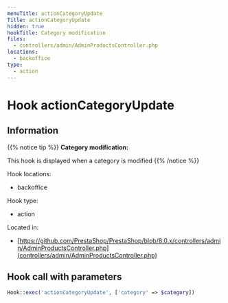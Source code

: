 ```yaml
---
menuTitle: actionCategoryUpdate
Title: actionCategoryUpdate
hidden: true
hookTitle: Category modification
files:
  - controllers/admin/AdminProductsController.php
locations:
  - backoffice
type:
  - action
---
```


# Hook actionCategoryUpdate

## Information

{{% notice tip %}}
**Category modification:** 

This hook is displayed when a category is modified
{{% /notice %}}

Hook locations: 
  - backoffice

Hook type: 
  - action

Located in: 
  - [https://github.com/PrestaShop/PrestaShop/blob/8.0.x/controllers/admin/AdminProductsController.php](controllers/admin/AdminProductsController.php)

## Hook call with parameters

```php
Hook::exec('actionCategoryUpdate', ['category' => $category])
```